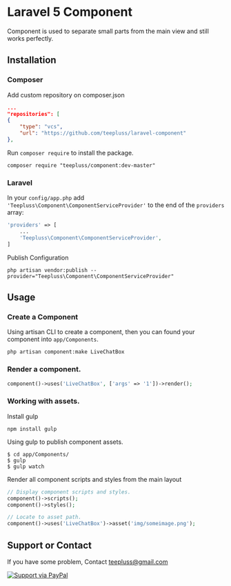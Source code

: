 # Laravel 5 Component

Component is used to separate small parts from the main view and still works perfectly.

## Installation

### Composer

Add custom repository on composer.json

~~~json
...
"repositories": [
{
    "type": "vcs",
    "url": "https://github.com/teepluss/laravel-component"
},
~~~

Run `composer require` to install the package.

~~~shell
composer require "teepluss/component:dev-master"
~~~

### Laravel

In your `config/app.php` add `'Teepluss\Component\ComponentServiceProvider'` to the end of the `providers` array:

~~~php
'providers' => [
    ...
    'Teepluss\Component\ComponentServiceProvider',
]
~~~

Publish Configuration

~~~shell
php artisan vendor:publish --provider="Teepluss\Component\ComponentServiceProvider"
~~~

## Usage

### Create a Component

Using artisan CLI to create a component, then you can found your component into `app/Components`.

~~~shell
php artisan component:make LiveChatBox
~~~

### Render a component.

~~~php
component()->uses('LiveChatBox', ['args' => '1'])->render();
~~~

### Working with assets.

Install gulp

~~~shell
npm install gulp
~~~

Using gulp to publish component assets.

~~~shell
$ cd app/Components/
$ gulp
$ gulp watch
~~~

Render all component scripts and styles from the main layout

~~~php
// Display component scripts and styles.
component()->scripts();
component()->styles();

// Locate to asset path.
component()->uses('LiveChatBox')->asset('img/someimage.png');
~~~

## Support or Contact

If you have some problem, Contact teepluss@gmail.com

[![Support via PayPal](https://rawgithub.com/chris---/Donation-Badges/master/paypal.jpeg)](https://www.paypal.com/cgi-bin/webscr?cmd=_s-xclick&hosted_button_id=9GEC8J7FAG6JA)
